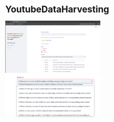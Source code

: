 # YoutubeDataHarvesting

<img src = "pic1.PNG" width ="300">

<img src = "pic2.PNG" width ="300">


